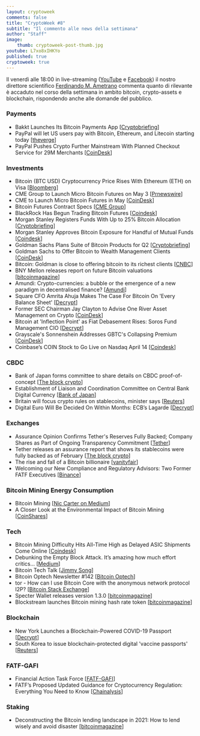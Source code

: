 ```yaml
---
layout: cryptoweek
comments: false
title: "CryptoWeek #8"
subtitle: "Il commento alle news della settimana" 
author: "Staff"
image:
    thumb: cryptoweek-post-thumb.jpg
youtube: L7xo8xIHKYo
published: true
cryptoweek: true
---
```


Il venerdì alle 18:00 in live-streaming
([YouTube](https://www.youtube.com/watch?v=6SVoSmLxNhM&list=PLTLa2tRY91LI9MN6-_ai0J6jTRcY8znDc) e
[Facebook](https://www.facebook.com/DigitalGoldInstitute))
il nostro direttore scientifico [Ferdinando M. Ametrano](https://www.ametrano.net)
commenta quanto di rilevante è accaduto nel corso della settimana
in ambito bitcoin, crypto-assets e blockchain,
rispondendo anche alle domande del pubblico.

<div id="buzzsprout-player-8261625"></div>
<script src="https://www.buzzsprout.com/1686991/8261625-crytpoweek-8-2-aprile-2021.js?container_id=buzzsprout-player-8261625&player=small" type="text/javascript" charset="utf-8"></script>


### Payments

- Bakkt Launches Its Bitcoin Payments App [[Cryptobriefing](https://cryptobriefing.com/bakkt-launches-its-bitcoin-payments-app/)]
- PayPal will let US users pay with Bitcoin, Ethereum, and Litecoin starting today [[theverge](https://www.theverge.com/2021/3/30/22357246/paypal-buy-with-bitcoin-litecoin-ethereum-crypto-checkout)]
- PayPal Pushes Crypto Further Mainstream With Planned Checkout Service for 29M Merchants [[CoinDesk](https://www.coindesk.com/paypal-to-start-letting-us-customers-to-use-their-crypto-at-checkout-report)]

### Investments

- Bitcoin (BTC USD) Cryptocurrency Price Rises With Ethereum (ETH) on Visa [[Bloomberg](https://www.bloomberg.com/news/articles/2021-03-29/visa-using-stablecoin-to-settle-transactions-in-lure-to-fintechs)]
- CME Group to Launch Micro Bitcoin Futures on May 3 [[Prnewswire](https://www.prnewswire.com/news-releases/cme-group-to-launch-micro-bitcoin-futures-on-may-3-301258262.html)]
- CME to Launch Micro Bitcoin Futures in May [[CoinDesk](https://www.coindesk.com/cme-announces-launch-of-micro-bitcoin-futures-in-may)]
- Bitcoin Futures Contract Specs [[CME Group](https://www.cmegroup.com/trading/equity-index/us-index/bitcoin_contract_specifications.html)]
- BlackRock Has Begun Trading Bitcoin Futures [[Coindesk](https://www.coindesk.com/blackrock-has-begun-trading-bitcoin-futures)]
- Morgan Stanley Registers Funds With Up to 25% Bitcoin Allocation [[Cryptobriefing](https://cryptobriefing.com/morgan-stanley-registers-funds-25-bitcoin-allocation/)]
- Morgan Stanley Approves Bitcoin Exposure for Handful of Mutual Funds [[Coindesk](https://www.coindesk.com/morgan-stanley-approves-bitcoin-exposure-for-handful-of-mutual-funds)]
- Goldman Sachs Plans Suite of Bitcoin Products for Q2 [[Cryptobriefing](https://cryptobriefing.com/goldman-sachs-plans-suite-bitcoin-products-q2/)]
- Goldman Sachs to Offer Bitcoin to Wealth Management Clients [[CoinDesk](https://www.coindesk.com/goldman-sachs-to-offer-bitcoin-to-wealth-management-clients)]
- Bitcoin: Goldman is close to offering bitcoin to its richest clients [[CNBC](https://www.cnbc.com/2021/03/31/bitcoin-goldman-is-close-to-offering-bitcoin-to-its-richest-clients.html)]
- BNY Mellon releases report on future Bitcoin valuations [[bitcoinmagazine](https://bitcoinmagazine.com/markets/bny-mellon-releases-report-on-future-bitcoin-valuations)]
- Amundi: Crypto-currencies: a bubble or the emergence of a new paradigm in decentralised finance? [[Amundi](https://research-center.amundi.com/article/crypto-currencies-bubble-or-emergence-new-paradigm-decentralised-finance)]
- Square CFO Amrita Ahuja Makes The Case For Bitcoin On 'Every Balance Sheet' [[Decrypt](https://decrypt.co/63192/square-cfo-amrita-ahuja-makes-the-case-for-bitcoin-on-every-balance-sheet)]
- Former SEC Chairman Jay Clayton to Advise One River Asset Management on Crypto [[CoinDesk](https://www.coindesk.com/former-sec-chairman-jay-clayton-to-advise-one-river-asset-management-on-crypto)]
- Bitcoin at 'Inflection Point' as Fiat Debasement Rises: Soros Fund Management CIO [[Decrypt](https://decrypt.co/62981/bitcoin-inflection-point-soros-fund-management-cio)]
- Grayscale's Sonnenshein Addresses GBTC's Collapsing Premium [[CoinDesk](https://www.coindesk.com/grayscale-sonnenshein-gbtc-collapsing-premium-coindesktv)]
- Coinbase’s COIN Stock to Go Live on Nasdaq April 14 [[Coindesk](https://www.coindesk.com/coinbases-coin-stock-to-go-live-on-nasdaq-april-14)]

### CBDC

- Bank of Japan forms committee to share details on CBDC proof-of-concept [[The block crypto](https://www.theblockcrypto.com/linked/99626/boj-cbdc-committee-proof-of-concept)]
- Establishment of Liaison and Coordination Committee on Central Bank Digital Currency [[Bank of Japan](https://www.boj.or.jp/en/announcements/release_2021/rel210326a.pdf)]
- Britain will focus crypto rules on stablecoins, minister says [[Reuters](https://www.reuters.com/article/us-crypto-currency-regulations/uk-to-focus-crypto-rules-on-stablecoins-says-minister-idUSKBN2BM11G)]
- Digital Euro Will Be Decided On Within Months: ECB’s Lagarde [[Decrypt](https://decrypt.co/63558/digital-euro-plans-launch-ecb-president-lagarde)]

### Exchanges

- Assurance Opinion Confirms Tether's Reserves Fully Backed; Company Shares as Part of Ongoing Transparency Commitment [[Tether](https://tether.to/assurance-opinion-mar-21/)]
- Tether releases an assurance report that shows its stablecoins were fully backed as of February [[The block crypto](https://www.theblockcrypto.com/post/99806/tether-assurance-report-stablecoins-usdt-fully-backed)]
- The rise and fall of a Bitcoin billionaire [[vanityfair](https://archive.vanityfair.com/article/2021/4/1/the-rise-and-fall-of-a-bitcoin-billionaire)]
- Welcoming our New Compliance and Regulatory Advisors: Two Former FATF Executives [[Binance](https://www.binance.com/en/blog/421499824684901842/Welcoming-our-New-Compliance-and-Regulatory-Advisors-Two-Former-FATF-Executives)]

### Bitcoin Mining Energy Consumption

- Bitcoin Mining [[Nic Carter on Medium](https://medium.com/@nic__carter/noahbjectivity-on-bitcoin-mining-2052226310cb)]
- A Closer Look at the Environmental Impact of Bitcoin Mining [[CoinShares](https://coinshares.com/research/closer-look-environmental-impact-of-bitcoin-mining)]

### Tech

- Bitcoin Mining Difficulty Hits All-Time High as Delayed ASIC Shipments Come Online [[Coindesk](https://www.coindesk.com/bitcoin-mining-difficulty)]
- Debunking the Empty Block Attack. It’s amazing how much effort critics… [[Medium](https://jimmysong.medium.com/debunking-the-empty-block-attack-10513858b3f8)]
- Bitcoin Tech Talk [[Jimmy Song](https://jimmysong.substack.com/)]
- Bitcoin Optech Newsletter #142 [[Bitcoin Optech](https://bitcoinops.org/en/newsletters/2021/03/31/)]
- tor - How can I use Bitcoin Core with the anonymous network protocol I2P? [[Bitcoin Stack Exchange](https://bitcoin.stackexchange.com/questions/103402/how-can-i-use-bitcoin-core-with-the-anonymous-network-protocol-i2p)]
- Specter Wallet releases version 1.3.0 [[bitcoinmagazine](https://bitcoinmagazine.com/technical/specter-wallet-releases-version-1-3-0)]
- Blockstream launches Bitcoin mining hash rate token [[bitcoinmagazine](https://bitcoinmagazine.com/business/blockstream-launches-bitcoin-mining-hash-rate-token)]

### Blockchain

- New York Launches a Blockchain-Powered COVID-19 Passport [[Decrypt](https://decrypt.co/63115/new-york-launches-a-blockchain-powered-covid-19-passport)]
- South Korea to issue blockchain-protected digital 'vaccine passports' [[Reuters](https://www.reuters.com/article/us-health-coronavirus-southkorea-idUSKBN2BO43W)]

### FATF-GAFI

- Financial Action Task Force [[FATF-GAFI](https://www.fatf-gafi.org/publications/fatfrecommendations/documents/guidance-rba-virtual-assets.html)]
- FATF’s Proposed Updated Guidance for Cryptocurrency Regulation: Everything You Need to Know [[Chainalysis](https://blog.chainalysis.com/reports/fatfs-updated-guidance-march-2021)]

### Staking

- Deconstructing the Bitcoin lending landscape in 2021: How to lend wisely and avoid disaster [[bitcoinmagazine](https://bitcoinmagazine.com/markets/deconstructing-the-bitcoin-lending-landscape-in-2021-how-to-lend-wisely-and-avoid-disaster)]
